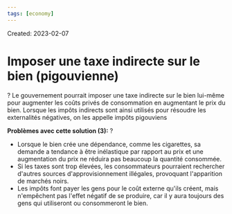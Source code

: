 ```yaml
---
tags: [economy]
---
```

Created: 2023-02-07

# Imposer une taxe indirecte sur le bien (pigouvienne)
?
Le gouvernement pourrait imposer une taxe indirecte sur le bien lui-même pour augmenter les coûts privés de consommation en augmentant le prix du bien. Lorsque les impôts indirects sont ainsi utilisés pour résoudre les externalités négatives, on les appelle impôts pigouviens
<!--SR:!2024-10-06,213,230-->

**Problèmes avec cette solution (3):**
?
-   Lorsque le bien crée une dépendance, comme les cigarettes, sa demande a tendance à être inélastique par rapport au prix et une augmentation du prix ne réduira pas beaucoup la quantité consommée.
-   Si les taxes sont trop élevées, les consommateurs pourraient rechercher d'autres sources d'approvisionnement illégales, provoquant l'apparition de marchés noirs.
-   Les impôts font payer les gens pour le coût externe qu'ils créent, mais n'empêchent pas l'effet négatif de se produire, car il y aura toujours des gens qui utiliseront ou consommeront le bien.
<!--SR:!2024-05-28,165,230-->